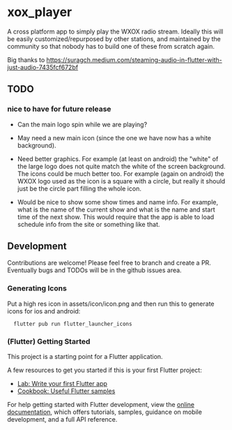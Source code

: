 # xox_player

A cross platform app to simply play the WXOX radio stream. Ideally this will be
easily customized/repurposed by other stations, and maintained by the community
so that nobody has to build one of these from scratch again.


Big thanks to 
https://suragch.medium.com/steaming-audio-in-flutter-with-just-audio-7435fcf672bf


## TODO


### nice to have for future release

- Can the main logo spin while we are playing?

- May need a new main icon (since the one we have now has a white
  background).

- Need better graphics. For example (at least on android) the "white" of the
  large logo does not quite match the white of the screen background. The icons
  could be much better too. For example (again on android) the WXOX logo used as
  the icon is a square with a circle, but really it should just be the circle
  part filling the whole icon.
  
- Would be nice to show some show times and name info. For example, what is the
  name of the current show and what is the name and start time of the next show.
  This would require that the app is able to load schedule info from the site or
  something like that.
  


## Development

Contributions are welcome! Please feel free to branch and create a PR.
Eventually bugs and TODOs will be in the github issues area.


### Generating Icons

Put a high res icon in assets/icon/icon.png and then run this to generate 
icons for ios and android:

```
  flutter pub run flutter_launcher_icons
```



### (Flutter) Getting Started

This project is a starting point for a Flutter application.

A few resources to get you started if this is your first Flutter project:

- [Lab: Write your first Flutter app](https://docs.flutter.dev/get-started/codelab)
- [Cookbook: Useful Flutter samples](https://docs.flutter.dev/cookbook)

For help getting started with Flutter development, view the
[online documentation](https://docs.flutter.dev/), which offers tutorials,
samples, guidance on mobile development, and a full API reference.
